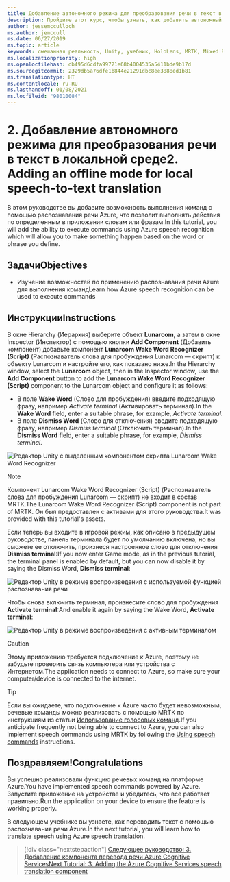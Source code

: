 ```yaml
---
title: Добавление автономного режима для преобразования речи в текст в локальной среде
description: Пройдите этот курс, чтобы узнать, как добавить автономный режим для локального перевода речи в текст в приложениях смешанной реальности.
author: jessemcculloch
ms.author: jemccull
ms.date: 06/27/2019
ms.topic: article
keywords: смешанная реальность, Unity, учебник, HoloLens, MRTK, Mixed Reality Toolkit, UWP, Пространственные привязки Azure, распознавание речи, Windows 10
ms.localizationpriority: high
ms.openlocfilehash: db495d6cdfa99721e68b4004535a5411bde9b17d
ms.sourcegitcommit: 2329db5a76dfe1b844e21291dbc8ee3888ed1b81
ms.translationtype: HT
ms.contentlocale: ru-RU
ms.lasthandoff: 01/08/2021
ms.locfileid: "98010084"
---
```

# <a name="2-adding-an-offline-mode-for-local-speech-to-text-translation"></a><span data-ttu-id="30e96-104">2. Добавление автономного режима для преобразования речи в текст в локальной среде</span><span class="sxs-lookup"><span data-stu-id="30e96-104">2. Adding an offline mode for local speech-to-text translation</span></span>

<span data-ttu-id="30e96-105">В этом руководстве вы добавите возможность выполнения команд с помощью распознавания речи Azure, что позволит выполнять действия по определенным в приложении словам или фразам.</span><span class="sxs-lookup"><span data-stu-id="30e96-105">In this tutorial, you will add the ability to execute commands using Azure speech recognition which will allow you to make something happen based on the word or phrase you define.</span></span>

## <a name="objectives"></a><span data-ttu-id="30e96-106">Задачи</span><span class="sxs-lookup"><span data-stu-id="30e96-106">Objectives</span></span>

* <span data-ttu-id="30e96-107">Изучение возможностей по применению распознавания речи Azure для выполнения команд</span><span class="sxs-lookup"><span data-stu-id="30e96-107">Learn how Azure speech recognition can be used to execute commands</span></span>

## <a name="instructions"></a><span data-ttu-id="30e96-108">Инструкции</span><span class="sxs-lookup"><span data-stu-id="30e96-108">Instructions</span></span>

<span data-ttu-id="30e96-109">В окне Hierarchy (Иерархия) выберите объект **Lunarcom**, а затем в окне Inspector (Инспектор) с помощью кнопки **Add Component** (Добавить компонент) добавьте компонент **Lunarcom Wake Word Recognizer (Script)** (Распознаватель слова для пробуждения Lunarcom — скрипт) к объекту Lunarcom и настройте его, как показано ниже.</span><span class="sxs-lookup"><span data-stu-id="30e96-109">In the Hierarchy window, select the **Lunarcom** object, then in the Inspector window, use the **Add Component** button to add the **Lunarcom Wake Word Recognizer (Script)** component to the Lunarcom object and configure it as follows:</span></span>

* <span data-ttu-id="30e96-110">В поле **Wake Word** (Слово для пробуждения) введите подходящую фразу, например _Activate terminal_ (Активировать терминал).</span><span class="sxs-lookup"><span data-stu-id="30e96-110">In the **Wake Word** field, enter a suitable phrase, for example, _Activate terminal_.</span></span>
* <span data-ttu-id="30e96-111">В поле **Dismiss Word** (Слово для отключения) введите подходящую фразу, например _Dismiss terminal_ (Отключить терминал).</span><span class="sxs-lookup"><span data-stu-id="30e96-111">In the **Dismiss Word** field, enter a suitable phrase, for example, _Dismiss terminal_.</span></span>

![Редактор Unity с выделенным компонентом скрипта Lunarcom Wake Word Recognizer](images/mrlearning-speech/tutorial2-section1-step1-1.png)

> [!NOTE]
> <span data-ttu-id="30e96-113">Компонент Lunarcom Wake Word Recognizer (Script) (Распознаватель слова для пробуждения Lunarcom — скрипт) не входит в состав MRTK.</span><span class="sxs-lookup"><span data-stu-id="30e96-113">The Lunarcom Wake Word Recognizer (Script) component is not part of MRTK.</span></span> <span data-ttu-id="30e96-114">Он был предоставлен с активами для этого руководства.</span><span class="sxs-lookup"><span data-stu-id="30e96-114">It was provided with this tutorial's assets.</span></span>

<span data-ttu-id="30e96-115">Если теперь вы входите в игровой режим, как описано в предыдущем руководстве, панель терминала будет по умолчанию включена, но вы сможете ее отключить, произнеся настроенное слово для отключения **Dismiss terminal**:</span><span class="sxs-lookup"><span data-stu-id="30e96-115">If you now enter Game mode, as in the previous tutorial, the terminal panel is enabled by default, but you can now disable it by saying the Dismiss Word, **Dismiss terminal**:</span></span>

![Редактор Unity в режиме воспроизведения с используемой функцией распознавания речи](images/mrlearning-speech/tutorial2-section1-step1-2.png)

<span data-ttu-id="30e96-117">Чтобы снова включить терминал, произнесите слово для пробуждения **Activate terminal**:</span><span class="sxs-lookup"><span data-stu-id="30e96-117">And enable it again by saying the Wake Word, **Activate terminal**:</span></span>

![Редактор Unity в режиме воспроизведения с активным терминалом](images/mrlearning-speech/tutorial2-section1-step1-3.png)

> [!CAUTION]
> <span data-ttu-id="30e96-119">Этому приложению требуется подключение к Azure, поэтому не забудьте проверить связь компьютера или устройства с Интернетом.</span><span class="sxs-lookup"><span data-stu-id="30e96-119">The application needs to connect to Azure, so make sure your computer/device is connected to the internet.</span></span>

> [!TIP]
> <span data-ttu-id="30e96-120">Если вы ожидаете, что подключение к Azure часто будет невозможным, речевые команды можно реализовать с помощью МRТК по инструкциям из статьи [Использование голосовых команд](mr-learning-base-09.md).</span><span class="sxs-lookup"><span data-stu-id="30e96-120">If you anticipate frequently not being able to connect to Azure, you can also implement speech commands using MRTK by following the [Using speech commands](mr-learning-base-09.md) instructions.</span></span>

## <a name="congratulations"></a><span data-ttu-id="30e96-121">Поздравляем!</span><span class="sxs-lookup"><span data-stu-id="30e96-121">Congratulations</span></span>

<span data-ttu-id="30e96-122">Вы успешно реализовали функцию речевых команд на платформе Azure.</span><span class="sxs-lookup"><span data-stu-id="30e96-122">You have implemented speech commands powered by Azure.</span></span> <span data-ttu-id="30e96-123">Запустите приложение на устройстве и убедитесь, что все работает правильно.</span><span class="sxs-lookup"><span data-stu-id="30e96-123">Run the application on your device to ensure the feature is working properly.</span></span>

<span data-ttu-id="30e96-124">В следующем учебнике вы узнаете, как переводить текст с помощью распознавания речи Azure.</span><span class="sxs-lookup"><span data-stu-id="30e96-124">In the next tutorial, you will learn how to translate speech using Azure speech translation.</span></span>

> [!div class="nextstepaction"]
> [<span data-ttu-id="30e96-125">Следующее руководство: 3. Добавление компонента перевода речи Azure Cognitive Services</span><span class="sxs-lookup"><span data-stu-id="30e96-125">Next Tutorial: 3. Adding the Azure Cognitive Services speech translation component</span></span>](mrlearning-speechSDK-ch3.md)
